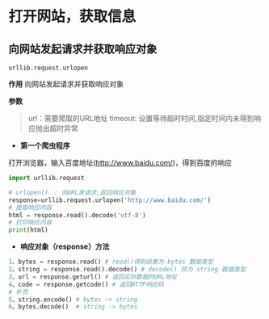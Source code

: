 # 打开网站，获取信息
## 向网站发起请求并获取响应对象

`urllib.request.urlopen`

**作用** 
向网站发起请求并获取响应对象

**参数**

>url：需要爬取的URL地址
timeout: 设置等待超时时间,指定时间内未得到响应抛出超时异常

- **第一个爬虫程序** 

打开浏览器，输入百度地址(http://www.baidu.com/)，得到百度的响应

```python
import urllib.request

# urlopen() ： 向URL发请求,返回响应对象
response=urllib.request.urlopen('http://www.baidu.com/')
# 提取响应内容
html = response.read().decode('utf-8')
# 打印响应内容
print(html)
```

- **响应对象（response）方法**

```python
1、bytes = response.read() # read()得到结果为 bytes 数据类型
2、string = response.read().decode() # decode() 转为 string 数据类型
3、url = response.geturl() # 返回实际数据的URL地址
4、code = response.getcode() # 返回HTTP响应码
# 补充
5、string.encode() # bytes -> string
6、bytes.decode()  # string -> bytes
```

